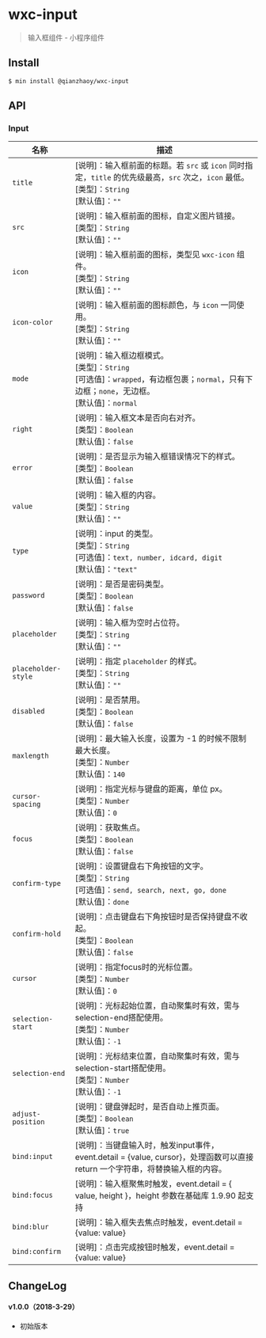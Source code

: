 # wxc-input

> 输入框组件 - 小程序组件

## Install

``` bash
$ min install @qianzhaoy/wxc-input
```


## API

### Input

| 名称                  | 描述                         |
|----------------------|------------------------------|
|`title`               | [说明]：输入框前面的标题。若 `src` 或 `icon` 同时指定，`title` 的优先级最高，`src` 次之，`icon` 最低。<br>[类型]：`String`<br>[默认值]：`""` <br>|
|`src`                 | [说明]：输入框前面的图标，自定义图片链接。<br>[类型]：`String`<br>[默认值]：`""` <br>|
|`icon`                | [说明]：输入框前面的图标，类型见 `wxc-icon` 组件。<br>[类型]：`String`<br>[默认值]：`""` <br>|
|`icon-color`          | [说明]：输入框前面的图标颜色，与 `icon` 一同使用。<br>[类型]：`String`<br>[默认值]：`""` <br>|
|`mode`                | [说明]：输入框边框模式。<br>[类型]：`String`<br>[可选值]：`wrapped`，有边框包裹；`normal`，只有下边框；`none`，无边框。<br>[默认值]：`normal` <br>|
|`right`               | [说明]：输入框文本是否向右对齐。<br>[类型]：`Boolean`<br>[默认值]：`false` <br>|
|`error`               | [说明]：是否显示为输入框错误情况下的样式。<br>[类型]：`Boolean`<br>[默认值]：`false` <br>|
|`value`               | [说明]：输入框的内容。<br>[类型]：`String`<br>[默认值]：`""` <br>|
|`type`                | [说明]：input 的类型。<br>[类型]：`String`<br>[可选值]：`text, number, idcard, digit`<br>[默认值]：`"text"` <br>|
|`password`            | [说明]：是否是密码类型。<br>[类型]：`Boolean`<br>[默认值]：`false` <br>|
|`placeholder`         | [说明]：输入框为空时占位符。<br>[类型]：`String`<br>[默认值]：`""` <br>|
|`placeholder-style`   | [说明]：指定 `placeholder` 的样式。<br>[类型]：`String`<br>[默认值]：`""` <br>|
|`disabled`            | [说明]：是否禁用。<br>[类型]：`Boolean`<br>[默认值]：`false` <br>|
|`maxlength`           | [说明]：最大输入长度，设置为 -1 的时候不限制最大长度。<br>[类型]：`Number`<br>[默认值]：`140` <br>|
|`cursor-spacing`      | [说明]：指定光标与键盘的距离，单位 px。<br>[类型]：`Number`<br>[默认值]：`0` <br>|
|`focus`               | [说明]：获取焦点。<br>[类型]：`Boolean`<br>[默认值]：`false` <br>|
|`confirm-type`        | [说明]：设置键盘右下角按钮的文字。<br>[类型]：`String`<br>[可选值]：`send, search, next, go, done`<br>[默认值]：`done` <br>|
|`confirm-hold`        | [说明]：点击键盘右下角按钮时是否保持键盘不收起。<br>[类型]：`Boolean`<br>[默认值]：`false` <br>|
|`cursor`              | [说明]：指定focus时的光标位置。<br>[类型]：`Number`<br>[默认值]：`0` <br>|
|`selection-start`     | [说明]：光标起始位置，自动聚集时有效，需与selection-end搭配使用。<br>[类型]：`Number`<br>[默认值]：`-1` <br>|
|`selection-end`       | [说明]：光标结束位置，自动聚集时有效，需与selection-start搭配使用。<br>[类型]：`Number`<br>[默认值]：`-1` <br>|
|`adjust-position`     | [说明]：键盘弹起时，是否自动上推页面。<br>[类型]：`Boolean`<br>[默认值]：`true` <br>|
|`bind:input`          | [说明]：当键盘输入时，触发input事件，event.detail = {value, cursor}，处理函数可以直接 return 一个字符串，将替换输入框的内容。|
|`bind:focus`          | [说明]：输入框聚焦时触发，event.detail = { value, height }，height 参数在基础库 1.9.90 起支持         |
|`bind:blur`           | [说明]：输入框失去焦点时触发，event.detail = {value: value}|
|`bind:confirm`        | [说明]：点击完成按钮时触发，event.detail = {value: value}|

## ChangeLog

#### v1.0.0（2018-3-29）

- 初始版本
